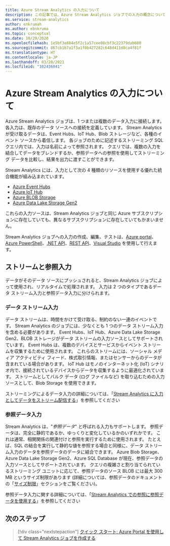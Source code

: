 ```yaml
---
title: Azure Stream Analytics の入力について
description: この記事では、Azure Stream Analytics ジョブでの入力の概念について説明し、参照データ入力へのストリーミングの入力と比較します。
ms.service: stream-analytics
author: enkrumah
ms.author: ebnkruma
ms.topic: conceptual
ms.date: 10/29/2020
ms.openlocfilehash: 1e5bf3e884e5f2c1a57cee08cbf3c22379dab080
ms.sourcegitcommit: 867cb1b7a1f3a1f0b427282c648d411d0ca4f81f
ms.translationtype: HT
ms.contentlocale: ja-JP
ms.lasthandoff: 03/20/2021
ms.locfileid: "102436041"
---
```

# <a name="understand-inputs-for-azure-stream-analytics"></a>Azure Stream Analytics の入力について

Azure Stream Analytics ジョブは、1 つまたは複数のデータ入力に接続します。 各入力は、既存のデータ ソースへの接続を定義しています。 Stream Analytics が受け取るデータは、Event Hubs、IoT Hub、Blob ストレージなど、各種のイベント ソースから着信します。 各ジョブのために記述するストリーミング SQL クエリ内では、入力は名前によって参照されます。 クエリでは、複数の入力を結合してデータをブレンドするか、参照データへの参照を使用してストリーミング データを比較し、結果を出力に渡すことができます。 

Stream Analytics には、入力として次の 4 種類のリソースを使用する優れた統合機能が組み込まれています。
- [Azure Event Hubs](https://azure.microsoft.com/services/event-hubs/)
- [Azure IoT Hub](https://azure.microsoft.com/services/iot-hub/) 
- [Azure BLOB Storage](https://azure.microsoft.com/services/storage/blobs/) 
- [Azure Data Lake Storage Gen2](../storage/blobs/data-lake-storage-introduction.md) 

これらの入力ソースは、Stream Analytics ジョブと同じ Azure サブスクリプションに存在していても、異なるサブスクリプションに存在していてもかまいません。

Stream Analytics ジョブへの入力の作成、編集、テストは、[Azure portal](stream-analytics-quick-create-portal.md#configure-job-input)、[Azure PowerShell](/powershell/module/az.streamanalytics/New-azStreamAnalyticsInput)、[.NET API](/dotnet/api/microsoft.azure.management.streamanalytics.inputsoperationsextensions)、[REST API](/rest/api/streamanalytics/2016-03-01/inputs)、[Visual Studio](stream-analytics-tools-for-visual-studio-install.md) を使用して行えます。

## <a name="stream-and-reference-inputs"></a>ストリームと参照入力
データがそのデータ ソースにプッシュされると、Stream Analytics ジョブによって使用され、リアルタイムで処理されます。 入力は 2 つのタイプであるデータ ストリーム入力と参照データ入力に分けられます。

### <a name="data-stream-input"></a>データ ストリーム入力
データ ストリームは、時間をかけて受け取る、制約のない一連のイベントです。 Stream Analytics のジョブには、少なくとも 1 つのデータ ストリーム入力を含める必要があります。 Event Hubs、IoT Hub、Azure Data Lake Storage Gen2、BLOB ストレージがデータ ストリームの入力ソースとしてサポートされています。 Event Hubs は、複数のデバイスとサービスからイベント ストリームを収集するために使用されます。 これらのストリームには、ソーシャル メディア アクティビティ フィード、株式取引情報、またはセンサーからのデータが含まれている場合があります。 IoT Hub はモノのインターネット化 (IoT) シナリオ内で、接続されているデバイスからデータを収集するように最適化されています。  ストリームとしてバルク データ (ログ ファイルなど) を取り込むための入力ソースとして、Blob Storage を使用できます。  

ストリーミングによるデータ入力の詳細については、「[Stream Analytics に入力としてデータをストリーム配信する](stream-analytics-define-inputs.md)」を参照してください

### <a name="reference-data-input"></a>参照データ入力
Stream Analytics は、"*参照データ*" と呼ばれる入力もサポートします。 参照データは、完全に静的であるか、ゆっくりと変化しているかのいずれかです。 これは通常、相関関係の関連付けと参照を実行するために使用されます。 たとえば、SQL の結合を実行して静的な値を参照する場合と同様に、データ ストリーム入力のデータを参照データのデータに結合できます。 Azure Blob Storage、Azure Data Lake Storage Gen2、Azure SQL Database が現在、参照データの入力ソースとしてサポートされています。 クエリの複雑さと割り当てられているストリーミング ユニットに応じて、参照データのソース BLOB には最大 300 MB というサイズ制限があります (詳細については、参照データのドキュメントの「[サイズ制限](stream-analytics-use-reference-data.md#size-limitation)」セクションをご覧ください)。

参照データ入力に関する詳細については、「[Stream Analytics での参照に参照データを使用する](stream-analytics-use-reference-data.md)」を参照してください

## <a name="next-steps"></a>次のステップ
> [!div class="nextstepaction"]
> [クイック スタート: Azure Portal を使用して Stream Analytics ジョブを作成する](stream-analytics-quick-create-portal.md)